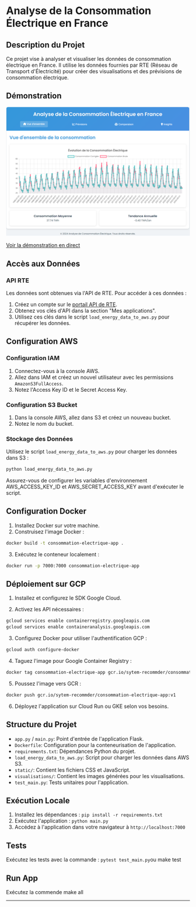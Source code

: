 # Analyse de la Consommation Électrique en France

## Description du Projet

Ce projet vise à analyser et visualiser les données de consommation électrique en France. Il utilise les données fournies par RTE (Réseau de Transport d'Électricité) pour créer des visualisations et des prévisions de consommation électrique.

## Démonstration

![Démonstration du projet](demo.png)

[Voir la démonstration en direct](https://consommation-electrique-app-946681472540.europe-west9.run.app)

## Accès aux Données

### API RTE

Les données sont obtenues via l'API de RTE. Pour accéder à ces données :

1. Créez un compte sur le [portail API de RTE](https://data.rte-france.com/).
2. Obtenez vos clés d'API dans la section "Mes applications".
3. Utilisez ces clés dans le script `load_energy_data_to_aws.py` pour récupérer les données.

## Configuration AWS

### Configuration IAM

1. Connectez-vous à la console AWS.
2. Allez dans IAM et créez un nouvel utilisateur avec les permissions `AmazonS3FullAccess`.
3. Notez l'Access Key ID et le Secret Access Key.

### Configuration S3 Bucket

1. Dans la console AWS, allez dans S3 et créez un nouveau bucket.
2. Notez le nom du bucket.

### Stockage des Données

Utilisez le script `load_energy_data_to_aws.py` pour charger les données dans S3 :

```python
python load_energy_data_to_aws.py
```

Assurez-vous de configurer les variables d'environnement AWS_ACCESS_KEY_ID et AWS_SECRET_ACCESS_KEY avant d'exécuter le script.

## Configuration Docker

1. Installez Docker sur votre machine.
2. Construisez l'image Docker :

```bash
docker build -t consommation-electrique-app .
```

3. Exécutez le conteneur localement :

```bash
docker run -p 7000:7000 consommation-electrique-app
```

## Déploiement sur GCP

1. Installez et configurez le SDK Google Cloud.

2. Activez les API nécessaires :

```bash
gcloud services enable containerregistry.googleapis.com
gcloud services enable containeranalysis.googleapis.com
```

3. Configurez Docker pour utiliser l'authentification GCP :

```bash
gcloud auth configure-docker
```

4. Taguez l'image pour Google Container Registry :

```bash
docker tag consommation-electrique-app gcr.io/sytem-recommder/consommation-electrique-app:v1
```

5. Poussez l'image vers GCR :

```bash
docker push gcr.io/sytem-recommder/consommation-electrique-app:v1
```

6. Déployez l'application sur Cloud Run ou GKE selon vos besoins.

## Structure du Projet

- `app.py` / `main.py`: Point d'entrée de l'application Flask.
- `Dockerfile`: Configuration pour la conteneurisation de l'application.
- `requirements.txt`: Dépendances Python du projet.
- `load_energy_data_to_aws.py`: Script pour charger les données dans AWS S3.
- `static/`: Contient les fichiers CSS et JavaScript.
- `visualisations/`: Contient les images générées pour les visualisations.
- `test_main.py`: Tests unitaires pour l'application.

## Exécution Locale

1. Installez les dépendances : `pip install -r requirements.txt`
2. Exécutez l'application : `python main.py`
3. Accédez à l'application dans votre navigateur à `http://localhost:7000`

## Tests

Exécutez les tests avec la commande : `pytest test_main.py`ou make test

## Run App 

Exécutez la commende make all

---

